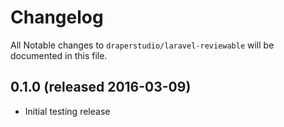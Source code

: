 # Changelog

All Notable changes to `draperstudio/laravel-reviewable` will be documented in this file.

## 0.1.0 (released 2016-03-09)

- Initial testing release
